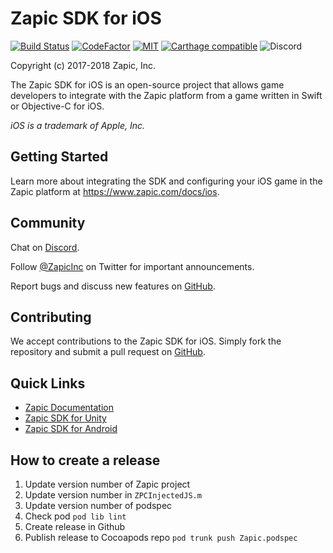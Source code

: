 # Zapic SDK for iOS

[![Build Status](https://travis-ci.org/ZapicInc/Zapic-SDK-iOS.svg?branch=master)](https://travis-ci.org/ZapicInc/Zapic-SDK-iOS) [![CodeFactor](https://www.codefactor.io/repository/github/zapicinc/zapic-sdk-ios/badge)](https://www.codefactor.io/repository/github/zapicinc/zapic-sdk-ios) [![MIT](https://img.shields.io/badge/license-MIT-yellow.svg)](https://opensource.org/licenses/MIT) [![Carthage compatible](https://img.shields.io/badge/Carthage-compatible-4BC51D.svg)](https://github.com/Carthage/Carthage) ![Discord](https://img.shields.io/discord/430949891104309249.svg)

Copyright (c) 2017-2018 Zapic, Inc.

The Zapic SDK for iOS is an open-source project that allows game developers to integrate with the Zapic platform from a game written in Swift or Objective-C for iOS.

_iOS is a trademark of Apple, Inc._

## Getting Started

Learn more about integrating the SDK and configuring your iOS game in the Zapic platform at https://www.zapic.com/docs/ios.

## Community

Chat on [Discord](https://discord.gg/Kduh53S).

Follow [@ZapicInc](https://twitter.com/ZapicInc) on Twitter for important announcements.

Report bugs and discuss new features on [GitHub](https://github.com/ZapicInc/Support).

## Contributing

We accept contributions to the Zapic SDK for iOS. Simply fork the repository and submit a pull request on [GitHub](https://github.com/ZapicInc/Zapic-SDK-iOS/pulls).

## Quick Links

* [Zapic Documentation](https://docs.zapic.com)
* [Zapic SDK for Unity](https://github.com/ZapicInc/Zapic-SDK-Unity)
* [Zapic SDK for Android](https://github.com/ZapicInc/Zapic-SDK-Android)

## How to create a release
1. Update version number of Zapic project
2. Update version number in `ZPCInjectedJS.m`
3. Update version number of podspec
4. Check pod `pod lib lint`
5. Create release in Github
6. Publish release to Cocoapods repo `pod trunk push Zapic.podspec`
